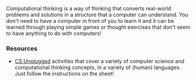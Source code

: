 Computational thinking is a way of thinking that converts real-world
problems and solutions in a structure that a computer can understand.
You don't need to have a computer in front of you to learn it and it can
be learned through playing simple games or thought exercises that don't
seem to have anything to do with computers\!

### Resources

  - [CS Unplugged](http://csunplugged.org/activities/) activities that
    cover a variety of computer science and computational thinking
    concepts, in a variety of (human) languages. Just follow the
    instructions on the sheet\!
